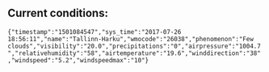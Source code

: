 ## Current conditions: 
 ``` {"timestamp":"1501084547","sys_time":"2017-07-26 18:56:11","name":"Tallinn-Harku","wmocode":"26038","phenomenon":"Few clouds","visibility":"20.0","precipitations":"0","airpressure":"1004.7","relativehumidity":"58","airtemperature":"19.6","winddirection":"38","windspeed":"5.2","windspeedmax":"10"} ```
